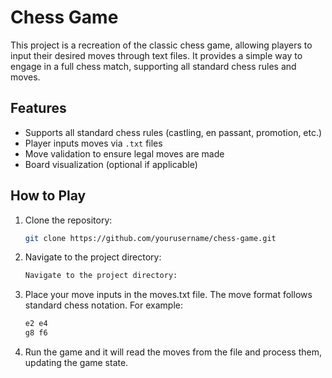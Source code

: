 # Chess Game

This project is a recreation of the classic chess game, allowing players to input their desired moves through text files. It provides a simple way to engage in a full chess match, supporting all standard chess rules and moves.

## Features
- Supports all standard chess rules (castling, en passant, promotion, etc.)
- Player inputs moves via `.txt` files
- Move validation to ensure legal moves are made
- Board visualization (optional if applicable)

## How to Play
1. Clone the repository:
   ```bash
   git clone https://github.com/yourusername/chess-game.git
2. Navigate to the project directory:
   ```bash
   Navigate to the project directory:
4. Place your move inputs in the moves.txt file. The move format follows standard chess notation. For example:
    ```bash
    e2 e4
    g8 f6
5. Run the game and it will read the moves from the file and process them, updating the game state.
